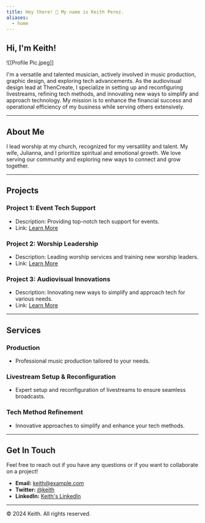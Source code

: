 ```yaml
---
title: Hey there! 👋 My name is Keith Perez.
aliases:
  - home
---
```


## Hi, I'm Keith!

![[Profile Pic.jpeg]]

I'm a versatile and talented musician, actively involved in music production, graphic design, and exploring tech advancements. As the audiovisual design lead at ThenCreate, I specialize in setting up and reconfiguring livestreams, refining tech methods, and innovating new ways to simplify and approach technology. My mission is to enhance the financial success and operational efficiency of my business while serving others extensively.

---

## About Me

I lead worship at my church, recognized for my versatility and talent. My wife, Julianna, and I prioritize spiritual and emotional growth. We love serving our community and exploring new ways to connect and grow together.

---

## Projects

### Project 1: Event Tech Support
- Description: Providing top-notch tech support for events.
- Link: [Learn More](link-to-project-1)

### Project 2: Worship Leadership
- Description: Leading worship services and training new worship leaders.
- Link: [Learn More](link-to-project-2)

### Project 3: Audiovisual Innovations
- Description: Innovating new ways to simplify and approach tech for various needs.
- Link: [Learn More](link-to-project-3)

---

## Services

### Production
- Professional music production tailored to your needs.

### Livestream Setup & Reconfiguration
- Expert setup and reconfiguration of livestreams to ensure seamless broadcasts.

### Tech Method Refinement
- Innovative approaches to simplify and enhance your tech methods.

---

## Get In Touch

Feel free to reach out if you have any questions or if you want to collaborate on a project!

- **Email:** [keith@example.com](mailto:keith@example.com)
- **Twitter:** [@keith](https://twitter.com/keith)
- **LinkedIn:** [Keith's LinkedIn](https://www.linkedin.com/in/keith)

---

© 2024 Keith. All rights reserved.
